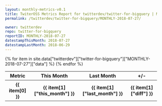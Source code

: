 ```yaml
---
layout: monthly-metrics-v0.1
title: TwiterOSS Metrics Report for twitterdev/twitter-for-bigquery | MONTHLY-2018-07-27 | 2018-07-27
permalink: /twitterdev/twitter-for-bigquery/MONTHLY-2018-07-27/

owner: twitterdev
repo: twitter-for-bigquery
reportID: MONTHLY-2018-07-27
datestampThisMonth: 2018-07-27
datestampLastMonth: 2018-06-29
---
```


<table style="width: 100%">
    <tr>
        <th>Metric</th>
        <th>This Month</th>
        <th>Last Month</th>
        <th>+/-</th>
    </tr>
    {% for item in site.data["twitterdev"]["twitter-for-bigquery"]["MONTHLY-2018-07-27"]["data"] %}
    <tr>
        <th>{{ item[0] }}</th>
        <th>{{ item[1]["this_month"] }}</th>
        <th>{{ item[1]["last_month"] }}</th>
        <th>{{ item[1]["diff"] }}</th>
    </tr>
    {% endfor %}
</table>

